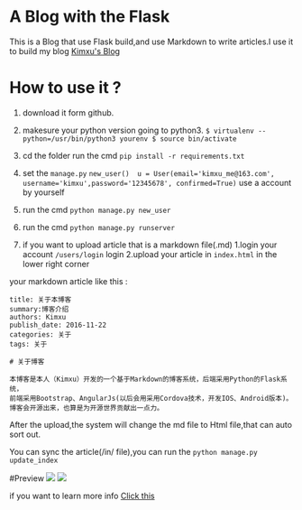 # A Blog with the Flask
This is a Blog that use Flask build,and use Markdown to write articles.I use it to build my blog [Kimxu's Blog](https://kimxu.herokuapp.com/)


# How to use it ?

1. download it form github.
2. makesure your python version going to python3.
`$ virtualenv --python=/usr/bin/python3 yourenv $ source bin/activate` 

3. cd the folder run the cmd `pip install -r requirements.txt`
4. set the `manage.py` `new_user()  u = User(email='kimxu_me@163.com', username='kimxu',password='12345678', confirmed=True)`
use a account by yourself
5. run the cmd `python manage.py new_user`
6. run the cmd `python manage.py runserver`
7. if you want to upload article that is a markdown file(.md) 
    1.login your account  `/users/login` login
    2.upload your article in `index.html` in the lower right corner

your markdown article like this :

```
title: 关于本博客
summary:博客介绍 
authors: Kimxu
publish_date: 2016-11-22
categories: 关于
tags: 关于

# 关于博客

本博客是本人（Kimxu）开发的一个基于Markdown的博客系统，后端采用Python的Flask系统，
前端采用Bootstrap、AngularJs(以后会用采用Cordova技术，开发IOS、Android版本)。
博客会开源出来，也算是为开源世界贡献出一点力。
```

After the upload,the system will change the md file to Html file,that can auto sort out.

You can sync the article(/in/ file),you can run the `python manage.py update_index`



#Preview
![](http://ww3.sinaimg.cn/large/006y8mN6gw1fa4pyughw4j31kw0zkn68.jpg)
![](http://ww4.sinaimg.cn/large/006y8mN6gw1fa4q02jle9j30qq0z8grr.jpg)




if you want to learn more info [Click this](https://kimxu.herokuapp.com/posts/the_blog_guide/)




